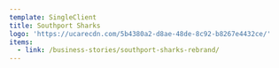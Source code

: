```yaml
---
template: SingleClient
title: Southport Sharks
logo: 'https://ucarecdn.com/5b4380a2-d8ae-48de-8c92-b8267e4432ce/'
items:
  - link: /business-stories/southport-sharks-rebrand/
---
```

